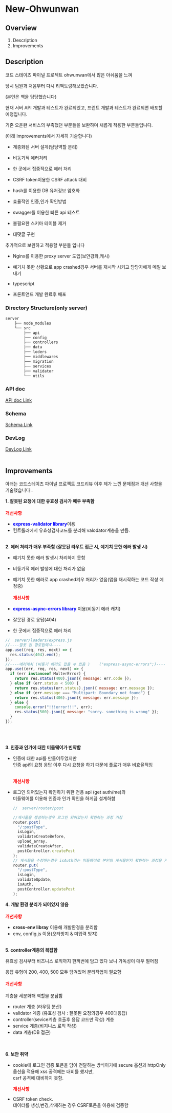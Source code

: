 # New-Ohwunwan

## Overview

1. Description
2. Improvements

## Description

코드 스테이츠 파이널 프로젝트 ohwunwan에서 많은 아쉬움을 느껴<br>

당시 팀원과 처음부터 다시 리팩토링해보았습니다.<br>

(본인은 백을 담당했습니다)

현재 서버 API 개발과 테스트가 완료되었고, 프런트 개발과 테스트가 완료되면 배포할 예정입니다.

기존 오운완 서비스의 부족했던 부분들을 보완하며 새롭게 적용한 부분들입니다.<br>

(아래 Improvements에서 자세히 기술합니다)

- 계층화된 서버 설계(담당역할 분리)

- 비동기적 에러처리

- 한 곳에서 집중적으로 에러 처리

- CSRF token이용한 CSRF attack 대비

- hash를 이용한 DB 유저정보 암호화

- 효율적인 인증,인가 확인방법

- swagger를 이용한 빠른 api 테스트

- 불필요한 스키마 테이블 제거

- 대댓글 구현

추가적으로 보완하고 적용할 부분들 입니다

- Nginx를 이용한 proxy server 도입(보안강화,캐시)

- 예기치 못한 상황으로 app crashed경우 서버를 재시작 시키고 담당자에게 메일 보내기

- typescript

- 프론트앤드 개발 완료후 배포

### Directory Structure(only server)

```bash
server
    ├── node_modules
    └── src
        ├── api
        ├── config
        ├── controllers
        ├── data
        ├── loders
        ├── middlewares
        ├── migration
        ├── services
        ├── validator
        └── utils
```

### API doc

[API doc Link](https://app.swaggerhub.com/apis/hyae4924/Ohwunwan_APIS/1.0.0)

### Schema

[Schema Link](https://dbdiagram.io/d/6290caa2f040f104c1ac8f3b)

### DevLog

[DevLog Link](https://hypnotic-geography-1af.notion.site/fc2947a399d34284a3f7600f39cc6d57)
<br>
<br>

## Improvements

아래는 코드스테이츠 파이널 프로젝트 코드리뷰 이후 제가 느낀 문제점과 개선 사항을 기술했습니다 .

 **1. 잘못된 요청에 대한 유효성 검사가 매우 부족함**<br><br>
    <b><span style="color:red">개선사항</span></b><br>

- <b><span style="color:blue">express-validator library</span></b>이용<br>
- 컨트롤러에서 유효성검사코드를 분리해 valodator계층을 만듬.
  <br>
  <br>

**2.  에러 처리가 매우 부족함 (잘못된 라우트 접근 시, 예기치 못한 에러 발생 시)**

- 예기치 못한 에러 발생시 처리하지 못함
- 비동기적 에러 발생에 대한 처리가 없음
- 예기치 못한 에러로 app crashed겨우 처리가 없음(앱을 재시작하는 코드 작성 예정중)
  <br>
  <br>
  <b><span style="color:red">개선사항</span></b><br>
- <b><span  style="color:blue">express-async-errors library</span></b> 이용(비동기 에러 캐치) <br>
- 잘못된 경로 응답(404)

- 한 곳에서 집중적으로 에러 처리

```js
//  server/loaders/express.js
//----잘못 된 경로입력시----
app.use((req, res, next) => {
  res.status(404).end();
});
//----에러케치 (비동기 에러도 잡을 수 있음 )    ("express-async-errors";)----
app.use((err, req, res, next) => {
  if (err instanceof MulterError) {
    return res.status(400).json({ message: err.code });
  } else if (err.status < 500) {
    return res.status(err.status).json({ message: err.message });
  } else if (err.message === "Multipart: Boundary not found") {
    return res.status(406).json({ message: err.message });
  } else {
    console.error("!!!error!!!", err);
    res.status(500).json({ message: "sorry. something is wrong" });
  }
});
```

<br>
<br>

**3. 인증과 인가에 대한 미들웨어가 빈약함**

- 인증에 대한 api를 만들어두었지만<br>
  인증 api의 요청 응답 이후 다시 요청을 하기 때문에 플로가 매우 비효율적임<br><br>

  <b><span style="color:red">개선사항</span></b><br>

- 로그인 되어있는지 확인하기 위한 전용 api (get auth/me)와 <br>
  미들웨어를 이용해 인증과 인가 확인을 하게끔 설계하함

  ```js
  //  server/router/post

  //게시물을 생성하는경우 로그인 되어있는지 확인하는 과정 거침
  router.post(
    "/:postType",
    isLogin,
    validateCreateBefore,
    upload_array,
    validateCreateAfter,
    postController.createPost
  );
  // 게시물을 수정하는경우 isAuth라는 미들웨어로 본인의 게시물인지 확인하는 과정을 거침
  router.put(
    "/:postType",
    isLogin,
    validateUpdate,
    isAuth,
    postController.updatePost
  );
  ```

**4. 개발 환경 분리가 되어있지 않음**<br><br>
   <b><span style="color:red">개선사항</span></b><br>

- <b>cross-env libray</b> 이용해 개발환경을 분리함
- env, config.js 이용(오타방지 & 미입력 방지)
  <br><br>

**5. controller계층의 복잡함**

   유효성 검사부터 비즈니스 로직까지 한꺼번에 담고 있다 보니 가독성이 매우 떨어짐

   응답 유형이 200, 400, 500 모두 담겨있어 분리작업이 필요함
   <br>
   <br>
   <b><span style="color:red">개선사항</span></b><br><br>
   계층을 세분화해 역할을 분담함

- router 계층 (라우팅 분산)<br>
- validator 계층 (유효성 검사 : 잘못된 요청의경우 400대응답)<br>
- controller(sevice계층 호출후 응답 코드만 작성) 계층<br>
- service 계층(비지니스 로직 작성)<br>
- data 계층(DB 접근)<br>
  <br>
  <br>

**6. 보안 취약**

- cookie에 로그인 검증 토큰을 담아 전달하는 방식이기에 secure 옵션과 httpOnly 옵션을 적용해 xss 공격에는 대비를 했지만,<br>csrf 공격에 대비하지 못함.
  <br>

  <b><span style="color:red">개선사항</span></b><br>

- CSRF token check. <br>
  데이터를 생성,변경,삭제하는 경우
  CSRF토큰을 이용해 검증함
